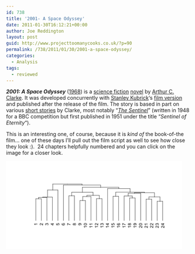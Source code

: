 ```yaml
---
id: 738
title: '2001- A Space Odyssey'
date: 2011-01-30T16:12:21+00:00
author: Joe Reddington
layout: post
guid: http://www.projecttoomanycooks.co.uk/?p=90
permalink: /738/2011/01/30/2001-a-space-odyssey/
categories:
  - Analysis
tags:
  - reviewed
---
```

_**2001: A Space Odyssey**_ ([1968](http://en.wikipedia.org/wiki/1968 "1968")) is a [science fiction](http://en.wikipedia.org/wiki/Science_fiction "Science fiction") [novel](http://en.wikipedia.org/wiki/Novel "Novel") by [Arthur C. Clarke](http://en.wikipedia.org/wiki/Arthur_C._Clarke "Arthur C. Clarke"). It was developed concurrently with [Stanley Kubrick](http://en.wikipedia.org/wiki/Stanley_Kubrick "Stanley Kubrick")&#8216;s [film version](http://en.wikipedia.org/wiki/2001:_A_Space_Odyssey_%28film%29 "2001: A Space Odyssey (film)") and published after the release of the film. The story is based in part on various [short stories](http://en.wikipedia.org/wiki/Short_stories "Short stories") by Clarke, most notably &#8220;_[The Sentinel](http://en.wikipedia.org/wiki/The_Sentinel_%28short_story%29 "The Sentinel (short story)")_&#8221; (written in 1948 for a BBC competition but first published in 1951 under the title &#8220;_Sentinel of Eternity_&#8220;).

This is an interesting one, of course, because it is _kind of_ the book-of-the film&#8230; one of these days I&#8217;ll pull out the film script as well to see how close they look :).  24 chapters helpfully numbered and you can click on the image for a closer look.

![Alt text](/assets/uploads/2011/01/Dendrogram-3.png)
